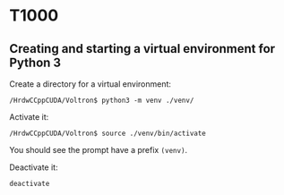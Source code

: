 # T1000

## Creating and starting a virtual environment for Python 3

Create a directory for a virtual environment:

```
/HrdwCCppCUDA/Voltron$ python3 -m venv ./venv/
```

Activate it:
```
/HrdwCCppCUDA/Voltron$ source ./venv/bin/activate
```
You should see the prompt have a prefix `(venv)`.

Deactivate it:
```
deactivate
